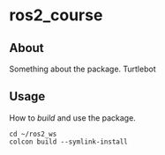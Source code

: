 # ros2_course

## About

Something about the package.
Turtlebot

## Usage

How to *build* and use the package.

    cd ~/ros2_ws
    colcon build --symlink-install
